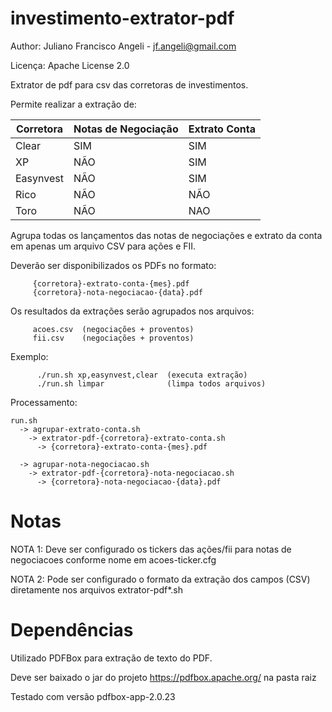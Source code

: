 # investimento-extrator-pdf

Author: Juliano Francisco Angeli - jf.angeli@gmail.com

Licença: Apache License 2.0


Extrator de pdf para csv das corretoras de investimentos.

Permite realizar a extração de:

Corretora | Notas de Negociação | Extrato Conta
--------- | ------------------- | --------------
Clear | SIM | SIM 
XP | NÃO | SIM
Easynvest | NÃO | SIM
Rico | NÃO | NÃO
Toro | NÃO | NAO
    

Agrupa todas os lançamentos das notas de negociações e extrato da conta em apenas um arquivo CSV para ações e FII.


Deverão ser disponibilizados os PDFs no formato:
  
         {corretora}-extrato-conta-{mes}.pdf
         {corretora}-nota-negociacao-{data}.pdf


Os resultados da extrações serão agrupados nos arquivos:
      
         acoes.csv  (negociações + proventos)
         fii.csv    (negociações + proventos)


Exemplo: 

          ./run.sh xp,easynvest,clear  (executa extração)
          ./run.sh limpar              (limpa todos arquivos)

Processamento:
```
run.sh
  -> agrupar-extrato-conta.sh
    -> extrator-pdf-{corretora}-extrato-conta.sh
      -> {corretora}-extrato-conta-{mes}.pdf

  -> agrupar-nota-negociacao.sh
    -> extrator-pdf-{corretora}-nota-negociacao.sh
      -> {corretora}-nota-negociacao-{data}.pdf
```

# Notas
NOTA 1: Deve ser configurado os tickers das ações/fii para notas de negociacoes conforme nome em acoes-ticker.cfg

NOTA 2: Pode ser configurado o formato da extração dos campos (CSV) diretamente nos arquivos extrator-pdf*.sh

# Dependências
Utilizado PDFBox para extração de texto do PDF.

Deve ser baixado o jar do projeto https://pdfbox.apache.org/ na pasta raiz

Testado com versão pdfbox-app-2.0.23
